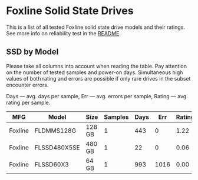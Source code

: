 Foxline Solid State Drives
==========================

This is a list of all tested Foxline solid state drive models and their ratings. See
more info on reliability test in the [README](https://github.com/linuxhw/SMART).

SSD by Model
------------

Please take all columns into account when reading the table. Pay attention on the
number of tested samples and power-on days. Simultaneous high values of both rating
and errors are possible if only rare drives in the subset encounter errors.

Days   — avg. days per sample,
Err    — avg. errors per sample,
Rating — avg. rating per sample.

| MFG       | Model              | Size   | Samples | Days  | Err   | Rating |
|-----------|--------------------|--------|---------|-------|-------|--------|
| Foxline   | FLDMMS128G         | 128 GB | 1       | 443   | 0     | 1.22   |
| Foxline   | FLSSD480X5SE       | 480 GB | 1       | 22    | 0     | 0.06   |
| Foxline   | FLSSD60X3          | 64 GB  | 1       | 993   | 1016  | 0.00   |
